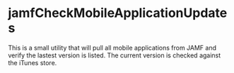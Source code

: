 # jamfCheckMobileApplicationUpdates
This is a small utility that will pull all mobile applications from JAMF and verify the lastest version is listed.  The current version is checked against the iTunes store.


